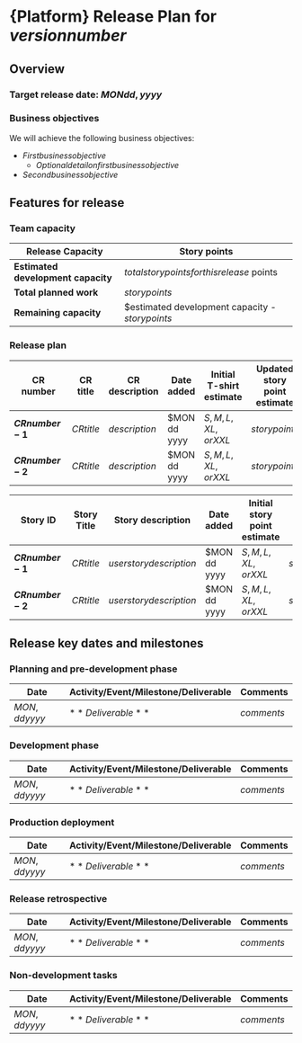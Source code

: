 # {Platform} Release Plan for $version number$

## Overview

### Target release date: $MON dd, yyyy$

### Business objectives

We will achieve the following business objectives:

* $First business objective$
  * $Optional detail on first business objective$
* $Second business objective$

## Features for release

### Team capacity

Release Capacity | Story points
------------ | -------------
**Estimated development capacity** | $total story points for this release$ points
**Total planned work** | $story points$
**Remaining capacity** | $estimated development capacity - $story points$

### Release plan 


CR number| CR title | CR description | Date added | Initial T-shirt estimate | Updated story point estimate   
---------| ---------| -------------- | ---------- | ---------------- | --------------------
**$CR number-1$** | $CR title$ | $description$ | $MON dd yyyy | $S, M, L, XL, or XXL$ | $story points$
**$CR number-2$** | $CR title$ | $description$ | $MON dd yyyy | $S, M, L, XL, or XXL$ | $story points$

Story ID | Story Title | Story description | Date added | Initial story point estimate | Updated Story Point Estimate   
---------| ---------| -------------- | ---------- | ---------------- | --------------------
**$CR number-1$** | $CR title$ | $user story description$ | $MON dd yyyy | $S, M, L, XL, or XXL$ | $story points$
**$CR number-2$** | $CR title$ | $user story description$ | $MON dd yyyy | $S, M, L, XL, or XXL$ | $story points$

## Release key dates and milestones


### Planning and pre-development phase

Date | Activity/Event/Milestone/Deliverable| Comments 
---------| ---------| -------------- | 
$MON, dd yyyy$ | $**Deliverable**$ | $comments$

### Development phase

Date | Activity/Event/Milestone/Deliverable| Comments 
---------| ---------| -------------- | 
$MON, dd yyyy$ | $**Deliverable**$ | $comments$

### Production deployment

Date | Activity/Event/Milestone/Deliverable| Comments 
---------| ---------| -------------- | 
$MON, dd yyyy$ | $**Deliverable**$ | $comments$

### Release retrospective

Date | Activity/Event/Milestone/Deliverable| Comments 
---------| ---------| -------------- | 
$MON, dd yyyy$ | $**Deliverable**$ | $comments$


### Non-development tasks

Date | Activity/Event/Milestone/Deliverable| Comments 
---------| ---------| -------------- | 
$MON, dd yyyy$ | $**Deliverable**$ | $comments$

